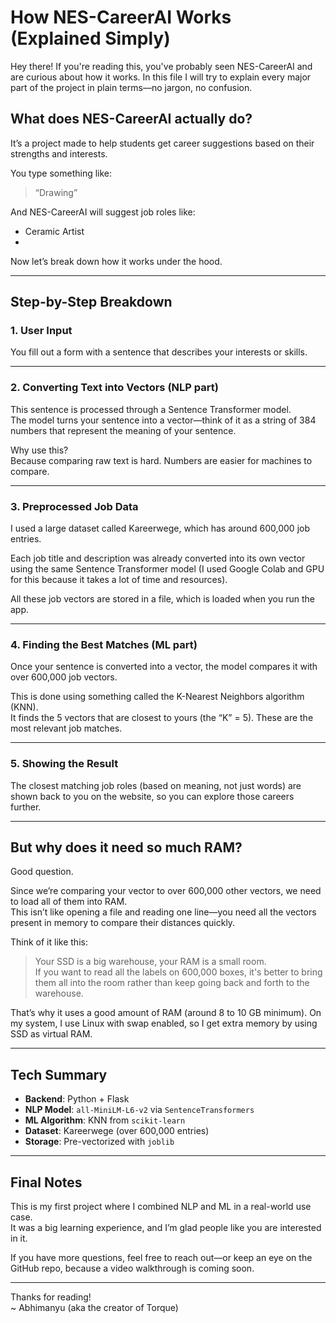 # How NES-CareerAI Works (Explained Simply)

Hey there! If you're reading this, you've probably seen NES-CareerAI and are curious about how it works. 
In this file I will try to explain every major part of the project in plain terms—no jargon, no confusion.

## What does NES-CareerAI actually do?

It’s a project made to help students get career suggestions based on their strengths and interests.

You type something like:  
> “Drawing”

And NES-CareerAI will suggest job roles like:
- Ceramic Artist
-     
Now let’s break down how it works under the hood.

---

## Step-by-Step Breakdown

### 1. User Input

You fill out a form with a sentence that describes your interests or skills.

---

### 2. Converting Text into Vectors (NLP part)

This sentence is processed through a Sentence Transformer model.  
The model turns your sentence into a vector—think of it as a string of 384 numbers that represent the meaning of your sentence.

Why use this?  
Because comparing raw text is hard. Numbers are easier for machines to compare.

---

### 3. Preprocessed Job Data

I used a large dataset called Kareerwege, which has around 600,000 job entries.

Each job title and description was already converted into its own vector using the same Sentence Transformer model (I used Google Colab and GPU for this because it takes a lot of time and resources).

All these job vectors are stored in a file, which is loaded when you run the app.

---

### 4. Finding the Best Matches (ML part)

Once your sentence is converted into a vector, the model compares it with over 600,000 job vectors.

This is done using something called the K-Nearest Neighbors algorithm (KNN).  
It finds the 5 vectors that are closest to yours (the “K” = 5). These are the most relevant job matches.

---

### 5. Showing the Result

The closest matching job roles (based on meaning, not just words) are shown back to you on the website, so you can explore those careers further.

---

## But why does it need so much RAM?

Good question.

Since we’re comparing your vector to over 600,000 other vectors, we need to load all of them into RAM.  
This isn’t like opening a file and reading one line—you need all the vectors present in memory to compare their distances quickly.

Think of it like this:  
> Your SSD is a big warehouse, your RAM is a small room.   
> If you want to read all the labels on 600,000 boxes, it's better to bring them all into the room rather than keep going back and forth to the warehouse.

That’s why it uses a good amount of RAM (around 8 to 10 GB minimum). On my system, I use Linux with swap enabled, so I get extra memory by using SSD as virtual RAM.

---

## Tech Summary 
  
- **Backend**: Python + Flask  
- **NLP Model**: `all-MiniLM-L6-v2` via `SentenceTransformers`  
- **ML Algorithm**: KNN from `scikit-learn`  
- **Dataset**: Kareerwege (over 600,000 entries)  
- **Storage**: Pre-vectorized with `joblib`

---

## Final Notes

This is my first project where I combined NLP and ML in a real-world use case.  
It was a big learning experience, and I’m glad people like you are interested in it.

If you have more questions, feel free to reach out—or keep an eye on the GitHub repo, because a video walkthrough is coming soon.

---

Thanks for reading!  
~ Abhimanyu (aka the creator of Torque)
